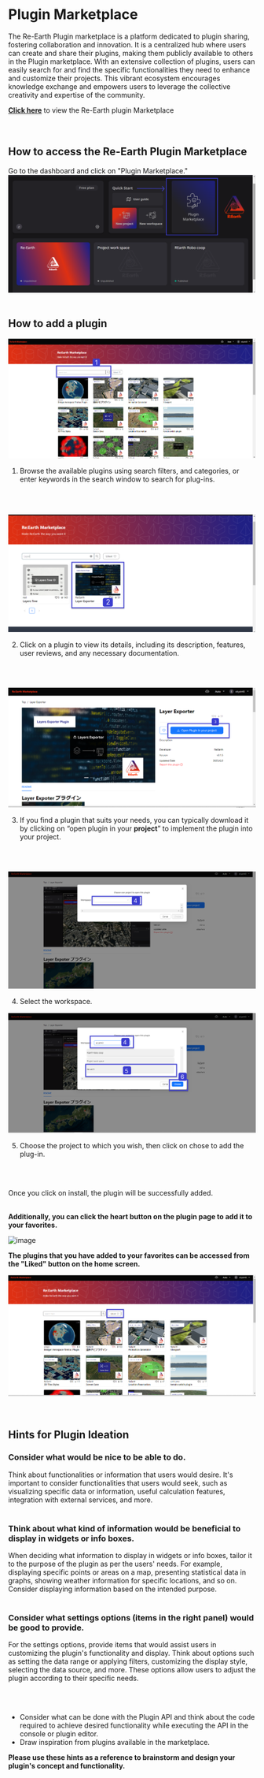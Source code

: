 # Plugin Marketplace

The Re-Earth Plugin marketplace is a platform dedicated to plugin sharing, fostering collaboration and innovation. It is a centralized hub where users can create and share their plugins, making them publicly available to others in the Plugin marketplace. With an extensive collection of plugins, users can easily search for and find the specific functionalities they need to enhance and customize their projects. This vibrant ecosystem encourages knowledge exchange and empowers users to leverage the collective creativity and expertise of the community.

**[Click here](https://marketplace.reearth.io)** to view the Re-Earth plugin Marketplace
<br>
<br>
<br>

## How to access the Re-Earth Plugin Marketplace

Go to the dashboard and click on "Plugin Marketplace."
![Untitled](Plugin%20Marketplace%20751f7a9caaff41c7a0d31a4a6e8529ff/Untitled.png)
<br>
<br>

## How to add a plugin

![Untitled](Plugin%20Marketplace%20751f7a9caaff41c7a0d31a4a6e8529ff/Untitled%201.png)

1. Browse the available plugins using search filters, and categories, or enter keywords in the search window to search for plug-ins.
<br>
<br>

![Untitled](Plugin%20Marketplace%20751f7a9caaff41c7a0d31a4a6e8529ff/Untitled%202.png)

2. Click on a plugin to view its details, including its description, features, user reviews, and any necessary documentation.
<br>
<br>

![Untitled](Plugin%20Marketplace%20751f7a9caaff41c7a0d31a4a6e8529ff/Untitled%203.png)

3. If you find a plugin that suits your needs, you can typically download it by clicking on “open plugin in your **project**” to implement the plugin into your project.
<br>
<br>

![Untitled](Plugin%20Marketplace%20751f7a9caaff41c7a0d31a4a6e8529ff/Untitled%204.png)

4. Select the workspace. 

![Untitled](Plugin%20Marketplace%20751f7a9caaff41c7a0d31a4a6e8529ff/Untitled%205.png)

5. Choose the project to which you wish, then click on chose to add the plug-in.
<br>
<br>

Once you click on install, the plugin will be successfully added. 
<br>
<br>



**Additionally, you can click the heart button on the plugin page to add it to your favorites.**

![image](https://github.com/CS-eukarya/User-Manual-English-/assets/154571156/d201c83b-0990-4c21-946e-817a6a5b684d)

**The plugins that you have added to your favorites can be accessed from the "Liked" button on the home screen.**

![Untitled](Plugin%20Marketplace%20751f7a9caaff41c7a0d31a4a6e8529ff/Untitled%207.png)
<br>
<br>
<br>

## Hints for Plugin Ideation

### Consider what would be nice to be able to do.

Think about functionalities or information that users would desire. It's important to consider functionalities that users would seek, such as visualizing specific data or information, useful calculation features, integration with external services, and more.
<br>
<br>

### Think about what kind of information would be beneficial to display in widgets or info boxes.

When deciding what information to display in widgets or info boxes, tailor it to the purpose of the plugin as per the users' needs. For example, displaying specific points or areas on a map, presenting statistical data in graphs, showing weather information for specific locations, and so on. Consider displaying information based on the intended purpose.
<br>
<br>

### Consider what settings options (items in the right panel) would be good to provide.

For the settings options, provide items that would assist users in customizing the plugin's functionality and display. Think about options such as setting the data range or applying filters, customizing the display style, selecting the data source, and more. These options allow users to adjust the plugin according to their specific needs.


<br>
<br>

- Consider what can be done with the Plugin API and think about the code required to achieve desired functionality while executing the API in the console or plugin editor.
- Draw inspiration from plugins available in the marketplace.

**Please use these hints as a reference to brainstorm and design your plugin's concept and functionality.**
